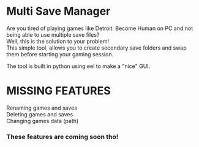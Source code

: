 # Multi Save Manager
Are you tired of playing games like Detroit: Become Human on PC and not being able to use multiple save files?\
Well, this is the solution to your problem!\
This simple tool, allows you to create secondary save folders and swap them before starting your gaming session.

The tool is built in python using eel to make a "nice" GUI.

# MISSING FEATURES
Renaming games and saves\
Deleting games and saves\
Changing games data (path)

### These features are coming soon tho!
